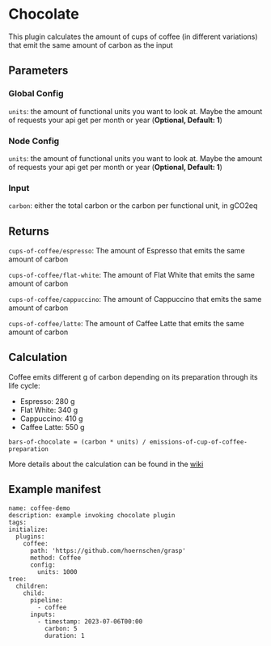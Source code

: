 # Chocolate

This plugin calculates the amount of cups of coffee (in different variations) that emit the same amount of carbon as the input

## Parameters

### Global Config

`units`: the amount of functional units you want to look at. Maybe the amount of requests your api get per month or year (**Optional, Default: 1**)

### Node Config

`units`: the amount of functional units you want to look at. Maybe the amount of requests your api get per month or year (**Optional, Default: 1**)

### Input

`carbon`: either the total carbon or the carbon per functional unit, in gCO2eq

## Returns

`cups-of-coffee/espresso`: The amount of Espresso that emits the same amount of carbon

`cups-of-coffee/flat-white`: The amount of Flat White that emits the same amount of carbon

`cups-of-coffee/cappuccino`: The amount of Cappuccino that emits the same amount of carbon

`cups-of-coffee/latte`: The amount of Caffee Latte that emits the same amount of carbon

## Calculation

Coffee emits different g of carbon depending on its preparation through its life cycle:
* Espresso: 280 g 
* Flat White: 340 g 
* Cappuccino: 410 g 
* Caffee Latte: 550 g 

```
bars-of-chocolate = (carbon * units) / emissions-of-cup-of-coffee-preparation
```

More details about the calculation can be found in the [wiki](https://github.com/hoernschen/grasp/wiki)

## Example manifest

```
name: coffee-demo
description: example invoking chocolate plugin
tags:
initialize:
  plugins:
    coffee:
      path: 'https://github.com/hoernschen/grasp'
      method: Coffee 
      config:
        units: 1000
tree:
  children:
    child:
      pipeline:
        - coffee
      inputs:
        - timestamp: 2023-07-06T00:00
          carbon: 5
          duration: 1
```
